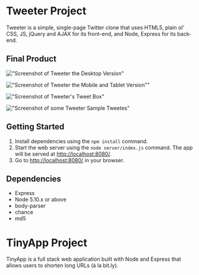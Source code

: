 # Tweeter Project

Tweeter is a simple, single-page Twitter clone that uses HTML5, plain ol' CSS, JS, jQuery and AJAX for its front-end, and Node, Express for its back-end.

## Final Product

!["Screenshot of Tweeter the Desktop Version"]()

!["Screenshot of Tweeter the Mobile and Tablet Version""]()

!["Screenshot of Tweeter's Tweet Box"]()

!["Screenshot of some Tweeter Sample Tweetes"]()


## Getting Started

1. Install dependencies using the `npm install` command.
2. Start the web server using the `node server/index.js` command. The app will be served at <http://localhost:8080/>.
3. Go to <http://localhost:8080/> in your browser.


## Dependencies

- Express
- Node 5.10.x or above
- body-parser
- chance
- md5

# TinyApp Project

TinyApp is a full stack web application built with Node and Express that allows users to shorten long URLs (à la bit.ly).



